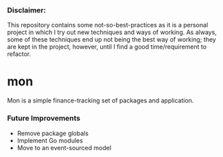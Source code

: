 ### Disclaimer:
This repository contains some not-so-best-practices as it is a personal project in which I try out new techniques and ways of working. As always, some of these techniques end up not being the best way of working; they are kept in the project, however, until I find a good time/requirement to refactor.

# mon

Mon is a simple finance-tracking set of packages and application.

### Future Improvements
- Remove package globals
- Implement Go modules
- Move to an event-sourced model
